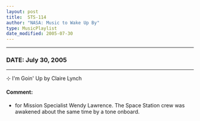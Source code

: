 ```yaml
---
layout: post
title:  STS-114
author: "NASA: Music to Wake Up By"
type: MusicPlaylist
date_modified: 2005-07-30
---
```


----
### DATE: July 30, 2005
----
⊹ I'm Goin' Up by Claire Lynch

#### Comment:
* for Mission Specialist Wendy Lawrence. The Space Station crew was awakened about the same time by a tone onboard.
